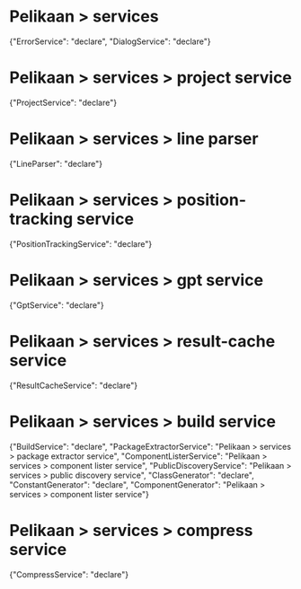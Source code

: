 # Pelikaan > services
{"ErrorService": "declare", "DialogService": "declare"}
# Pelikaan > services > project service
{"ProjectService": "declare"}
# Pelikaan > services > line parser
{"LineParser": "declare"}
# Pelikaan > services > position-tracking service
{"PositionTrackingService": "declare"}
# Pelikaan > services > gpt service
{"GptService": "declare"}
# Pelikaan > services > result-cache service
{"ResultCacheService": "declare"}
# Pelikaan > services > build service
{"BuildService": "declare", "PackageExtractorService": "Pelikaan > services > package extractor service", "ComponentListerService": "Pelikaan > services > component lister service", "PublicDiscoveryService": "Pelikaan > services > public discovery service", "ClassGenerator": "declare", "ConstantGenerator": "declare", "ComponentGenerator": "Pelikaan > services > component lister service"}
# Pelikaan > services > compress service
{"CompressService": "declare"}
